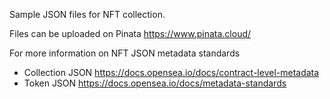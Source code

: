 Sample JSON files for NFT collection.

Files can be uploaded on Pinata https://www.pinata.cloud/

For more information on NFT JSON metadata standards
- Collection JSON https://docs.opensea.io/docs/contract-level-metadata
- Token JSON https://docs.opensea.io/docs/metadata-standards
